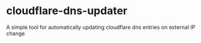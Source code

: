 # cloudflare-dns-updater
A simple tool for automatically updating cloudflare dns entries on external IP change
